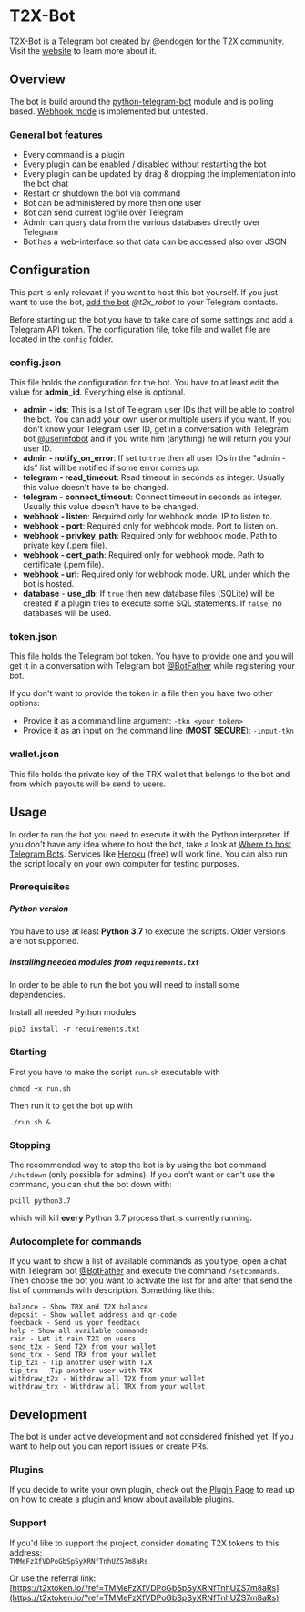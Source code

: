 # T2X-Bot
T2X-Bot is a Telegram bot created by @endogen for the T2X community. Visit the [website](http://t2xtoken.io) to learn more about it.

## Overview
The bot is build around the [python-telegram-bot](https://github.com/python-telegram-bot/python-telegram-bot) module and is polling based. [Webhook mode](https://github.com/python-telegram-bot/python-telegram-bot/wiki/Webhooks) is implemented but untested.

### General bot features
* Every command is a plugin
* Every plugin can be enabled / disabled without restarting the bot
* Every plugin can be updated by drag & dropping the implementation into the bot chat
* Restart or shutdown the bot via command
* Bot can be administered by more then one user
* Bot can send current logfile over Telegram
* Admin can query data from the various databases directly over Telegram
* Bot has a web-interface so that data can be accessed also over JSON

## Configuration
This part is only relevant if you want to host this bot yourself. If you just want to use the bot, [add the bot](https://t.me/t2x_robot) *@t2x_robot* to your Telegram contacts.

Before starting up the bot you have to take care of some settings and add a Telegram API token. The configuration file, toke file and wallet file are located in the `config` folder.

### config.json
This file holds the configuration for the bot. You have to at least edit the value for __admin_id__. Everything else is optional.

- __admin - ids__: This is a list of Telegram user IDs that will be able to control the bot. You can add your own user or multiple users if you want. If you don't know your Telegram user ID, get in a conversation with Telegram bot [@userinfobot](https://t.me/userinfobot) and if you write him (anything) he will return you your user ID.
- __admin - notify_on_error__: If set to `true` then all user IDs in the "admin - ids" list will be notified if some error comes up.
- __telegram - read_timeout__: Read timeout in seconds as integer. Usually this value doesn't have to be changed.
- __telegram - connect_timeout__: Connect timeout in seconds as integer. Usually this value doesn't have to be changed.
- __webhook - listen__: Required only for webhook mode. IP to listen to.
- __webhook - port__: Required only for webhook mode. Port to listen on.
- __webhook - privkey_path__: Required only for webhook mode. Path to private key  (.pem file).
- __webhook - cert_path__: Required only for webhook mode. Path to certificate (.pem file).
- __webhook - url__: Required only for webhook mode. URL under which the bot is hosted.
- __database__ - __use_db__: If `true` then new database files (SQLite) will be created if a plugin tries to execute some SQL statements. If `false`, no databases will be used.

### token.json
This file holds the Telegram bot token. You have to provide one and you will get it in a conversation with Telegram bot [@BotFather](https://t.me/BotFather) while registering your bot.

If you don't want to provide the token in a file then you have two other options:
- Provide it as a command line argument: `-tkn <your token>`
- Provide it as an input on the command line (**MOST SECURE**): `-input-tkn`

### wallet.json
This file holds the private key of the TRX wallet that belongs to the bot and from which payouts will be send to users.

## Usage
In order to run the bot you need to execute it with the Python interpreter. If you don't have any idea where to host the bot, take a look at [Where to host Telegram Bots](https://github.com/python-telegram-bot/python-telegram-bot/wiki/Where-to-host-Telegram-Bots). Services like [Heroku](https://www.heroku.com) (free) will work fine. You can also run the script locally on your own computer for testing purposes.

### Prerequisites
##### Python version
You have to use at least __Python 3.7__ to execute the scripts. Older versions are not supported.

##### Installing needed modules from `requirements.txt`
In order to be able to run the bot you will need to install some dependencies.

Install all needed Python modules

```shell
pip3 install -r requirements.txt
```

### Starting
First you have to make the script `run.sh` executable with

```shell
chmod +x run.sh
```

Then run it to get the bot up with

```shell
./run.sh &
```

### Stopping
The recommended way to stop the bot is by using the bot command `/shutdown` (only possible for admins). If you don't want or can't use the command, you can shut the bot down with:

```shell
pkill python3.7
```

which will kill __every__ Python 3.7 process that is currently running.

### Autocomplete for commands
If you want to show a list of available commands as you type, open a chat with Telegram bot [@BotFather](https://t.me/BotFather) and execute the command `/setcommands`. Then choose the bot you want to activate the list for and after that send the list of commands with description. Something like this:

```
balance - Show TRX and T2X balance
deposit - Show wallet address and qr-code
feedback - Send us your feedback
help - Show all available commands
rain - Let it rain T2X on users
send_t2x - Send T2X from your wallet
send_trx - Send TRX from your wallet
tip_t2x - Tip another user with T2X
tip_trx - Tip another user with TRX
withdraw_t2x - Withdraw all T2X from your wallet
withdraw_trx - Withdraw all TRX from your wallet
```


## Development
The bot is under active development and not considered finished yet. If you want to help out you can report issues or create PRs.

### Plugins
If you decide to write your own plugin, check out the [Plugin Page](https://github.com/Endogen/T2X-Bot/tree/master/t2xbot/plugins) to read up on how to create a plugin and know about available plugins.

### Support
If you'd like to support the project, consider donating T2X tokens to this address:  
`TMMeFzXfVDPoGbSpSyXRNfTnhUZS7m8aRs`

Or use the referral link:  
[https://t2xtoken.io/?ref=TMMeFzXfVDPoGbSpSyXRNfTnhUZS7m8aRs](https://t2xtoken.io/?ref=TMMeFzXfVDPoGbSpSyXRNfTnhUZS7m8aRs)
